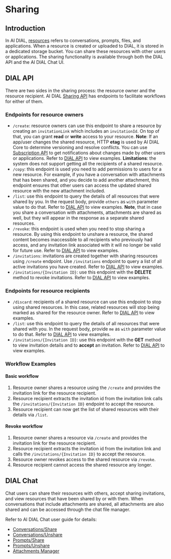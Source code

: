 # Sharing

## Introduction

In AI DIAL, [resources](../../architecture#resources) refers to conversations, prompts, files, and applications. When a resource is created or uploaded to DIAL, it is stored in a dedicated storage bucket. You can share these resources with other users or applications. The sharing functionality is available through both the DIAL API and the AI DIAL Chat UI.

## DIAL API

There are two sides in the sharing process: the resource owner and the resource recipient. AI DIAL [Sharing API](https://epam-rail.com/dial_api#tag/Sharing) has endpoints to facilitate workflows for either of them.

### Endpoints for resource owners

* `/create`: resource owners can use this endpoint to share a resource by creating an `invitationLink` which includes an `invitationId`. On top of that, you can grant **read** or **write** access to your resource. **Note**: If an app/user changes the shared resource, HTTP **etag** is used by AI DIAL Core to determine versioning and resolve conflicts. You can use [Subscription API](/tutorials/collaboration/notifications#subscriptions) to get notifications about changes made by other users or applications. Refer to [DIAL API](https://epam-rail.com/dial_api#tag/Sharing/paths/~1v1~1ops~1resource~1share~1create/post) to view examples. **Limitations**: the system does not support getting all the recipients of a shared resource.
* `/copy`: this endpoint is used you need to add permissions to users for a new resource. For example, if you have a conversation with attachments that has been shared, and you decide to add another attachment, this endpoint ensures that other users can access the updated shared resource with the new attachment included.
* `/list`: use this endpoint to query the details of all resources that were shared by you. In the request body, provide `others` as `with` parameter value to do that. Refer to [DIAL API](https://epam-rail.com/dial_api#tag/Sharing/paths/~1v1~1ops~1resource~1share~1list/post) to view examples. **Note**, that in case you share a conversation with attachments, attachments are shared as well, but they will appear in the response as a separate shared resources.
* `/revoke`: this endpoint is used when you need to stop sharing a resource. By using this endpoint to unshare a resource, the shared content becomes inaccessible to all recipients who previously had access, and any invitation link associated with it will no longer be valid for future use. Refer to [DIAL API](https://epam-rail.com/dial_api#tag/Sharing/paths/~1v1~1ops~1resource~1share~1revoke/post) to view examples.
* `/invitations`: invitations are created together with sharing resources using `/create` endpoint. Use `/invitations` endpoint to query a list of all active invitations you have created. Refer to [DIAL API](https://epam-rail.com/dial_api#tag/Sharing/paths/~1v1~1invitations/get) to view examples.
* `/invitations/{Invitation ID}`: use this endpoint with the **DELETE** method to revoke invitations. Refer to [DIAL API](https://epam-rail.com/dial_api#tag/Sharing/paths/~1v1~1invitations~1%7BInvitation%20ID%7D/delete) to view examples.

### Endpoints for resource recipients

* `/discard`: recipients of a shared resource can use this endpoint to stop using shared resources. In this case, related resources will stop being marked as shared for the resource owner. Refer to  [DIAL API](https://epam-rail.com/dial_api#tag/Sharing/paths/~1v1~1ops~1resource~1share~1discard/post) to view examples.
* `/list`: use this endpoint to query the details of all resources that were shared with you. In the request body, provide `me` as `with` parameter value to do that. Refer to [DIAL API](https://epam-rail.com/dial_api#tag/Sharing/paths/~1v1~1ops~1resource~1share~1list/post) to view examples.
* `/invitations/{Invitation ID}`: use this endpoint with the **GET** method to view invitation details and to **accept** an invitation. Refer to [DIAL API](https://epam-rail.com/dial_api#tag/Sharing/paths/~1v1~1invitations~1%7BInvitation%20ID%7D/get) to view examples.

### Workflow Examples

#### Basic workflow

1. Resource owner shares a resource using the `/create` and provides the invitation link for the resource recipient.
2. Resource recipient extracts the invitation id from the invitation link calls the `/invitations/{Invitation ID}` endpoint to accept the resource.
3. Resource recipient can now get the list of shared resources with their details via `/list`.

#### Revoke workflow

1. Resource owner shares a resource via `/create` and provides the invitation link for the resource recipient.
2. Resource recipient extracts the invitation id from the invitation link and calls the `/invitations/{Invitation ID}` to accept the resource.
3. Resource owner revokes access to the shared resource via `/revoke`.
4. Resource recipient cannot access the shared resource any longer.

## DIAL Chat

Chat users can share their resources with others, accept sharing invitations, and view resources that have been shared by or with them. When conversations that include attachments are shared, all attachments are also shared and can be accessed through the chat file manager.

Refer to AI DIAL Chat user guide for details: 

* [Conversations/Share](../../user-guide#share)
* [Conversations/Unshare](../../user-guide#unshare)
* [Prompts/Share](../../user-guide#share-1)
* [Prompts/Unshare](../../user-guide#unshare-1)
* [Attachments Manager](../../user-guide#attachments-manager)

